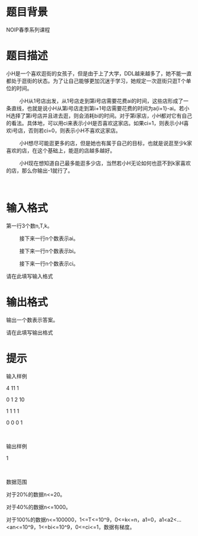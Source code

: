 # 

 
 # 题目背景 
<p>NOIP春季系列课程</p> 

 
 # 题目描述 
<p>小H是一个喜欢逛街的女孩子，但是由于上了大学，DDL越来越多了，她不能一直都处于逛街的状态。为了让自己能够更加沉迷于学习，她规定一次逛街只逛T个单位的时间。</p>

<p>&nbsp;&nbsp;&nbsp;&nbsp;&nbsp;&nbsp;&nbsp;&nbsp;&nbsp;小H从1号店出发，从1号店走到第i号店需要花费ai的时间，这些店形成了一条直线，也就是说小H从第i号店走到第i+1号店需要花费的时间为a{i+1}-ai。若小H选择了第i号店并且进去逛，则会消耗bi的时间。对于第i家店，小H都对它有自己的看法。具体地，可以用ci来表示小H是否喜欢这家店。如果ci=1，则表示小H喜欢i号店，否则若ci=0，则表示小H不喜欢这家店。</p>

<p>&nbsp;&nbsp;&nbsp;&nbsp;&nbsp;&nbsp;&nbsp;&nbsp;&nbsp;小H想尽可能逛更多的店，但是她也有属于自己的目标，也就是说逛至少k家喜欢的店，在这个基础上，能逛的店越多越好。</p>

<p>&nbsp;&nbsp;&nbsp;&nbsp;&nbsp;&nbsp;&nbsp;&nbsp;&nbsp;小H现在想知道自己最多能逛多少店，当然若小H无论如何也逛不到k家喜欢的店，那么你输出-1就行了。</p>

<p>&nbsp;</p> 

 
 # 输入格式 
<p>第一行3个数n,T,k。</p>

<p>&nbsp;&nbsp;&nbsp;&nbsp;&nbsp;&nbsp;&nbsp;&nbsp;&nbsp;接下来一行n个数表示ai。</p>

<p>&nbsp;&nbsp;&nbsp;&nbsp;&nbsp;&nbsp;&nbsp;&nbsp;&nbsp;接下来一行n个数表示bi。</p>

<p>&nbsp;&nbsp;&nbsp;&nbsp;&nbsp;&nbsp;&nbsp;&nbsp;&nbsp;接下来一行n个数表示ci。</p>

<p>请在此填写输入格式</p> 

 
 # 输出格式 
<p>输出一个数表示答案。</p>

<p>请在此填写输出格式</p> 

 
 # 提示 
<p>输入样例</p>

<p>4&nbsp;11&nbsp;1</p>

<p>0&nbsp;1&nbsp;2&nbsp;10</p>

<p>1&nbsp;1&nbsp;1&nbsp;1</p>

<p>0&nbsp;0&nbsp;0&nbsp;1</p>

<p>&nbsp;</p>

<p>输出样例</p>

<p>1</p>

<p>&nbsp;</p>

<p>数据范围</p>

<p>对于20%的数据n&lt;=20。</p>

<p>对于40%的数据n&lt;=1000。</p>

<p>对于100%的数据n&lt;=100000，1&lt;=T&lt;=10^9，0&lt;=k&lt;=n，a1=0，a1&lt;a2&lt;&hellip;&lt;an&lt;=10^9，1&lt;=bi&lt;=10^9，0&lt;=ci&lt;=1，数据有梯度。</p>

<p>&nbsp;</p>

<p>&nbsp;</p>

<p>&nbsp;</p>

<p>&nbsp;</p> 
